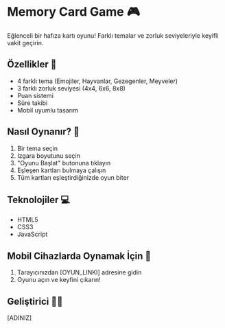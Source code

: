 # Memory Card Game 🎮

Eğlenceli bir hafıza kartı oyunu! Farklı temalar ve zorluk seviyeleriyle keyifli vakit geçirin.

## Özellikler 🌟

- 4 farklı tema (Emojiler, Hayvanlar, Gezegenler, Meyveler)
- 3 farklı zorluk seviyesi (4x4, 6x6, 8x8)
- Puan sistemi
- Süre takibi
- Mobil uyumlu tasarım

## Nasıl Oynanır? 🎯

1. Bir tema seçin
2. Izgara boyutunu seçin
3. "Oyunu Başlat" butonuna tıklayın
4. Eşleşen kartları bulmaya çalışın
5. Tüm kartları eşleştirdiğinizde oyun biter

## Teknolojiler 💻

- HTML5
- CSS3
- JavaScript

## Mobil Cihazlarda Oynamak İçin 📱

1. Tarayıcınızdan [OYUN_LINKI] adresine gidin
2. Oyunu açın ve keyfini çıkarın!

## Geliştirici 👨‍💻

[ADINIZ] 